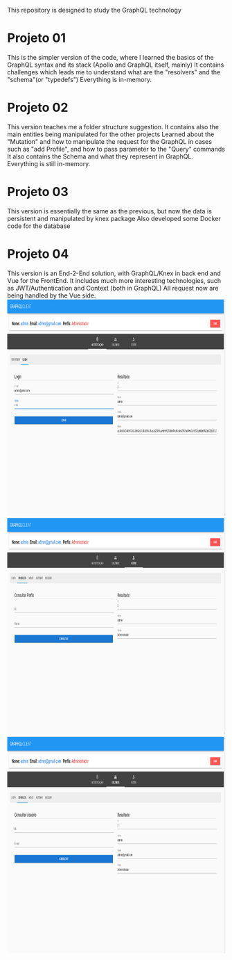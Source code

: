 This repository is designed to study the GraphQL technology

# Projeto 01
This is the simpler version of the code, where I learned the basics of the GraphQL syntax and its stack (Apollo and GraphQL itself, mainly)
It contains challenges which leads me to understand what are the "resolvers" and the "schema"(or "typedefs")
Everything is in-memory.

# Projeto 02
This version teaches me a folder structure suggestion.
It contains also the main entities being manipulated for the other projects
Learned about the "Mutation" and how to manipulate the request for the GraphQL
in cases such as "add Profile", and how to pass parameter to the "Query" commands
It also contains the Schema and what they represent in GraphQL.
Everything is still in-memory.

# Projeto 03
This version is essentially the same as the previous, but now the data is persistent and manipulated by knex package
Also developed some Docker code for the database
# Projeto 04
This version is an End-2-End solution, with GraphQL/Knex in back end and Vue for the FrontEnd.
It includes much more interesting technologies, such as JWT/Authentication and Context (both in GraphQL)
All request now are being handled by the Vue side.
<img src="./.github/images/Login.png" width=720 height=500 >
<img src="./.github/images/Consulta-Perfil.png" width=720 height=500 >
<img src="./.github/images/Consulta-Usuario.png" width=720 height=500 >
